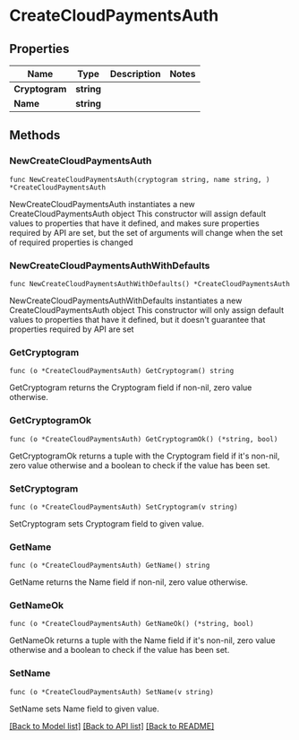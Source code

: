 # CreateCloudPaymentsAuth

## Properties

Name | Type | Description | Notes
------------ | ------------- | ------------- | -------------
**Cryptogram** | **string** |  | 
**Name** | **string** |  | 

## Methods

### NewCreateCloudPaymentsAuth

`func NewCreateCloudPaymentsAuth(cryptogram string, name string, ) *CreateCloudPaymentsAuth`

NewCreateCloudPaymentsAuth instantiates a new CreateCloudPaymentsAuth object
This constructor will assign default values to properties that have it defined,
and makes sure properties required by API are set, but the set of arguments
will change when the set of required properties is changed

### NewCreateCloudPaymentsAuthWithDefaults

`func NewCreateCloudPaymentsAuthWithDefaults() *CreateCloudPaymentsAuth`

NewCreateCloudPaymentsAuthWithDefaults instantiates a new CreateCloudPaymentsAuth object
This constructor will only assign default values to properties that have it defined,
but it doesn't guarantee that properties required by API are set

### GetCryptogram

`func (o *CreateCloudPaymentsAuth) GetCryptogram() string`

GetCryptogram returns the Cryptogram field if non-nil, zero value otherwise.

### GetCryptogramOk

`func (o *CreateCloudPaymentsAuth) GetCryptogramOk() (*string, bool)`

GetCryptogramOk returns a tuple with the Cryptogram field if it's non-nil, zero value otherwise
and a boolean to check if the value has been set.

### SetCryptogram

`func (o *CreateCloudPaymentsAuth) SetCryptogram(v string)`

SetCryptogram sets Cryptogram field to given value.


### GetName

`func (o *CreateCloudPaymentsAuth) GetName() string`

GetName returns the Name field if non-nil, zero value otherwise.

### GetNameOk

`func (o *CreateCloudPaymentsAuth) GetNameOk() (*string, bool)`

GetNameOk returns a tuple with the Name field if it's non-nil, zero value otherwise
and a boolean to check if the value has been set.

### SetName

`func (o *CreateCloudPaymentsAuth) SetName(v string)`

SetName sets Name field to given value.



[[Back to Model list]](../README.md#documentation-for-models) [[Back to API list]](../README.md#documentation-for-api-endpoints) [[Back to README]](../README.md)


